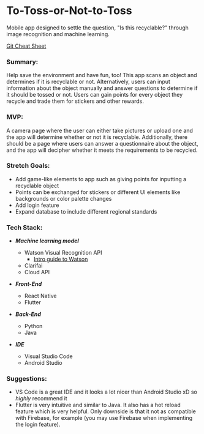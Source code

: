 # To-Toss-or-Not-to-Toss
Mobile app designed to settle the question, "Is this recyclable?" through image recognition and machine learning.

[Git Cheat Sheet](https://www.atlassian.com/git/tutorials/atlassian-git-cheatsheet)

### Summary:

Help save the environment and have fun, too! This app scans an object and determines if it is recyclable or not. Alternatively, users can input information about the object manually and answer questions to determine if it should be tossed or not. Users can gain points for every object they recycle and trade them for stickers and other rewards.

### MVP:

A camera page where the user can either take pictures or upload one and the app will determine whether or not it is recyclable. Additionally, there should be a page where users can answer a questionnaire about the object, and the app will decipher whether it meets the requirements to be recycled.

### Stretch Goals:
- Add game-like elements to app such as giving points for inputting a recyclable object
- Points can be exchanged for stickers or different UI elements like backgrounds or color palette changes
- Add login feature 
- Expand database to include different regional standards

### Tech Stack:
- ***Machine learning model***
  - Watson Visual Recognition API
    - [Intro guide to Watson](https://developer.ibm.com/articles/introduction-watson-visual-recognition/)
  - Clarifai
  - Cloud API

- ***Front-End***
  - React Native
  - Flutter
  
- ***Back-End***
  - Python
  - Java

- ***IDE***
  - Visual Studio Code 
  - Android Studio
  
### Suggestions:
- VS Code is a great IDE and it looks a lot nicer than Android Studio xD so _highly_ recommend it
- Flutter is very intuitive and similar to Java. It also has a hot reload feature which is very helpful. Only downside is that it not as compatible with Firebase, for example (you may use Firebase when implementing the login feature).
